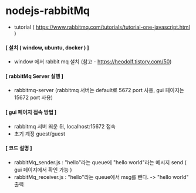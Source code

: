 # nodejs-rabbitMq
- tutorial ( https://www.rabbitmq.com/tutorials/tutorial-one-javascript.html )

#### [ 설치 ( window, ubuntu, docker ) ]
 - window 에서 rabbit mq 설치 (참고 - https://heodolf.tistory.com/50)
 
#### [ rabbitMq Server 실행 ]
 - rabbitmq-server  (rabbitmq 서버는 default로 5672 port 사용, gui 페이지는 15672 port 사용)

#### [ gui 페이지 접속 방법 ]
 - rabbitmq 서버 띄운 뒤, localhost:15672 접속
 - 초기 계정 guest/guest

#### [ 코드 설명 ]
 - rabbitMq_sender.js : "hello"라는 queue에 "hello world"라는 메시지 send ( gui 페이지에서 확인 가능 )
 - rabbitMq_receiver.js : "hello"라는 queue에서 msg를 뺀다. -> "hello world" 출력
